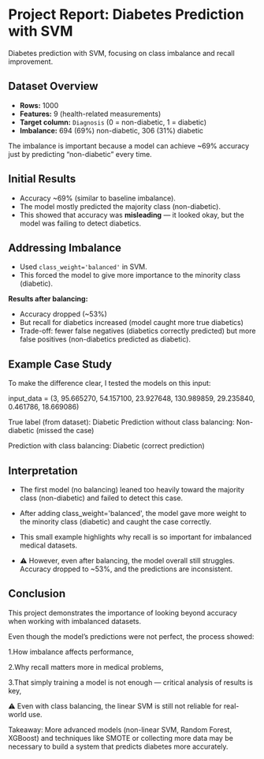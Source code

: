 # Project Report: Diabetes Prediction with SVM
Diabetes prediction with SVM, focusing on class imbalance and recall improvement.
## Dataset Overview

* **Rows:** 1000
* **Features:** 9 (health-related measurements)
* **Target column:** `Diagnosis` (0 = non-diabetic, 1 = diabetic)
* **Imbalance:** 694 (69%) non-diabetic, 306 (31%) diabetic

The imbalance is important because a model can achieve \~69% accuracy just by predicting “non-diabetic” every time.


## Initial Results

* Accuracy \~69% (similar to baseline imbalance).
* The model mostly predicted the majority class (non-diabetic).
* This showed that accuracy was **misleading** — it looked okay, but the model was failing to detect diabetics.

## Addressing Imbalance

* Used `class_weight='balanced'` in SVM.
* This forced the model to give more importance to the minority class (diabetic).

**Results after balancing:**

* Accuracy dropped (\~53%)
* But recall for diabetics increased (model caught more true diabetics)
* Trade-off: fewer false negatives (diabetics correctly predicted) but more false positives (non-diabetics predicted as diabetic).

## Example Case Study

To make the difference clear, I tested the models on this input:

input_data = (3, 95.665270, 54.157100, 23.927648, 
              130.989859, 29.235840, 0.461786, 18.669086)


True label (from dataset): Diabetic
Prediction without class balancing: Non-diabetic (missed the case)

Prediction with class balancing: Diabetic (correct prediction)

## Interpretation
* The first model (no balancing) leaned too heavily toward the majority class (non-diabetic) and failed to detect this case.

* After adding class_weight='balanced', the model gave more weight to the minority class (diabetic) and caught the case correctly.

* This small example highlights why recall is so important for imbalanced medical datasets.

* ⚠️ However, even after balancing, the model overall still struggles. Accuracy dropped to ~53%, and the predictions are inconsistent.


## Conclusion

This project demonstrates the importance of looking beyond accuracy when working with imbalanced datasets.

Even though the model’s predictions were not perfect, the process showed:

1.How imbalance affects performance,

2.Why recall matters more in medical problems,

3.That simply training a model is not enough — critical analysis of results is key,

⚠️ Even with class balancing, the linear SVM is still not reliable for real-world use.

Takeaway: More advanced models (non-linear SVM, Random Forest, XGBoost) and techniques like SMOTE or collecting more data may be necessary to build a system that predicts diabetes more accurately.


